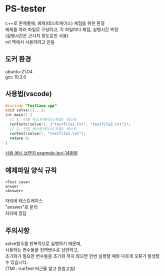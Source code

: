 # PS-tester
c++로 문제풀때, 예제(테스트케이스) 채점을 위한 환경  
예제를 여러 파일로 구성하고, 각 파일마다 채점, 실행시간 측정  
(실행시간은 근사치 정도로만 사용)  
m1 맥에서 사용하려고 만듬

## 도커 환경
ubuntu-21.04  
gcc 10.3.0

## 사용법(vscode)
```c++
#include "TestCase.cpp"
void solve(){...};
int main() {
  // 1. 다중 테스트케이스(파일) 테스트
  runTests(solve(), {"testfile1.txt", "testfile2.txt"});
  // 2. 단일 테스트케이스(파일) 테스트
  runTest(solve(), "testfile1.txt");
  return 0;
}
```
[사용 예시 브랜치 example-boj-14888](https://github.com/windowdong11/PS-tester/tree/example-boj-14888)
## 예제파일 양식 규칙
```
<Test case>
answer
<Answer>
```
<Test case> 자리에 테스트케이스  
"answer"로 분리  
<Answer> 자리에 정답  

## 주의사항
solve함수를 반복적으로 실행하기 때문에,  
사용하는 변수들을 전역변수로 선언하고,  
초기화가 필요한 변수들을 초기화 하지 않으면 한번 실행할 때와 다르게 오류가 발생할 수 있습니다.  
(TMI : runTest 버근줄 알고 한참고침)
